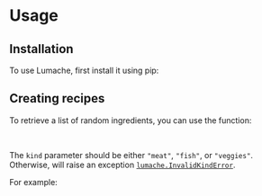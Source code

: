 Usage
=====

Installation
------------

To use Lumache, first install it using pip:

Creating recipes
----------------

To retrieve a list of random ingredients, you can use the function:

[//]: # ()
[//]: # (::: lumache.get_random_ingredients)

[//]: # (    options:)

[//]: # (      show_root_heading: true)

<br>

The `kind` parameter should be either `"meat"`, `"fish"`, or `"veggies"`.
Otherwise, will raise an exception [`lumache.InvalidKindError`](/api#lumache.InvalidKindError).

For example:
